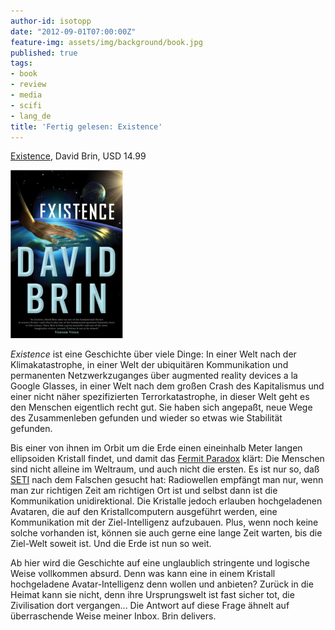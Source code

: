 ```yaml
---
author-id: isotopp
date: "2012-09-01T07:00:00Z"
feature-img: assets/img/background/book.jpg
published: true
tags:
- book
- review
- media
- scifi
- lang_de
title: 'Fertig gelesen: Existence'
---
```

[Existence](http://www.amazon.com/Existence-ebook/dp/B0079XPMQS),
David Brin, USD 14.99

![Brin: Existence](/uploads/existence.png)

_Existence_ ist eine Geschichte über viele Dinge: In einer Welt nach der
Klimakatastrophe, in einer Welt der ubiquitären Kommunikation und
permanenten Netzwerkzuganges über augmented reality devices a la Google
Glasses, in einer Welt nach dem großen Crash des Kapitalismus und einer
nicht näher spezifizierten Terrorkatastrophe, in dieser Welt geht es den
Menschen eigentlich recht gut.  Sie haben sich angepaßt, neue Wege des
Zusammenleben gefunden und wieder so etwas wie Stabilität gefunden.

Bis einer von ihnen im Orbit um die Erde einen eineinhalb Meter langen
ellipsoiden Kristall findet, und damit das 
[Fermit Paradox](http://en.wikipedia.org/wiki/Fermi_paradox)
klärt: Die Menschen sind nicht alleine im Weltraum, und auch nicht die
ersten.  Es ist nur so, daß 
[SETI](http://en.wikipedia.org/wiki/SETI)
nach dem Falschen gesucht hat: Radiowellen empfängt man nur, wenn man zur
richtigen Zeit am richtigen Ort ist und selbst dann ist die Kommunikation
unidirektional.  Die Kristalle jedoch erlauben hochgeladenen Avataren, die
auf den Kristallcomputern ausgeführt werden, eine Kommunikation mit der
Ziel-Intelligenz aufzubauen.  Plus, wenn noch keine solche vorhanden ist,
können sie auch gerne eine lange Zeit warten, bis die Ziel-Welt soweit ist. 
Und die Erde ist nun so weit.

Ab hier wird die Geschichte auf eine unglaublich stringente und logische
Weise vollkommen absurd.  Denn was kann eine in einem Kristall hochgeladene
Avatar-Intelligenz denn wollen und anbieten?  Zurück in die Heimat kann sie
nicht, denn ihre Ursprungswelt ist fast sicher tot, die Zivilisation dort
vergangen...  Die Antwort auf diese Frage ähnelt auf überraschende Weise
meiner Inbox.  Brin delivers.
